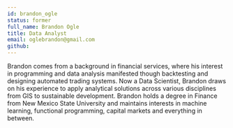 ```yaml
---
id: brandon_ogle
status: former
full_name: Brandon Ogle
title: Data Analyst
email: oglebrandon@gmail.com
github: 
---
```

Brandon comes from a background in financial services, where his interest in programming and data analysis manifested though backtesting and designing automated trading systems. Now a Data Scientist, Brandon draws on his experience to apply analytical solutions across various disciplines from GIS to sustainable development. Brandon holds a degree in Finance from New Mexico State University and maintains interests in machine learning, functional programming, capital markets and everything in between.
